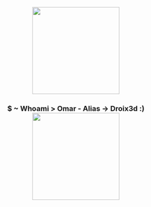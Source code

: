 <p align="center" whidth="300">
  <img align="center" width="200" src="https://user-images.githubusercontent.com/109915316/208697223-cda5ffc4-8d50-42a8-923e-72f490425e01.jpg"/>
  <h3 align="center"> $ ~ Whoami > Omar - Alias -> Droix3d :)  </3>
  <img align="center" width="200" src="https://user-images.githubusercontent.com/109915316/208699459-4e6b5d72-5d78-4f9d-aa9e-e4ea892167a2.png)
"/>
 </p>
  

